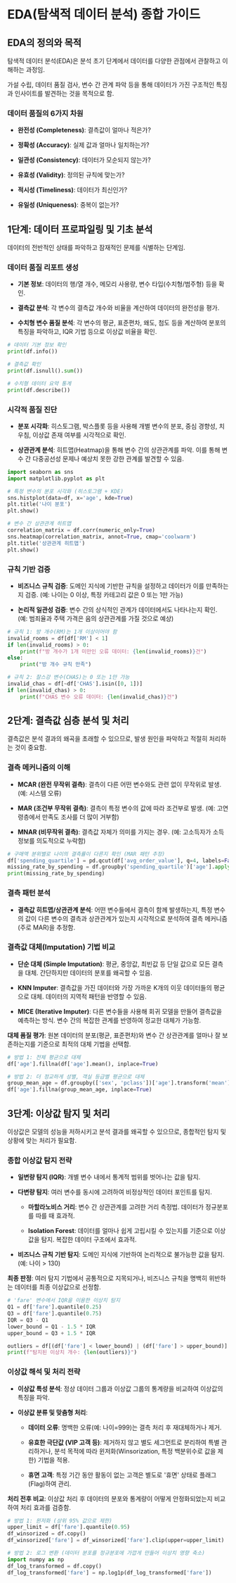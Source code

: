 # EDA(탐색적 데이터 분석) 종합 가이드

## EDA의 정의와 목적

탐색적 데이터 분석(EDA)은 분석 초기 단계에서 데이터를 다양한 관점에서 관찰하고 이해하는 과정임.

가설 수립, 데이터 품질 검사, 변수 간 관계 파악 등을 통해 데이터가 가진 구조적인 특징과 인사이트를 발견하는 것을 목적으로 함.

### 데이터 품질의 6가지 차원

- **완전성 (Completeness)**: 결측값이 얼마나 적은가?

- **정확성 (Accuracy)**: 실제 값과 얼마나 일치하는가?

- **일관성 (Consistency)**: 데이터가 모순되지 않는가?

- **유효성 (Validity)**: 정의된 규칙에 맞는가?

- **적시성 (Timeliness)**: 데이터가 최신인가?

- **유일성 (Uniqueness)**: 중복이 없는가?


## 1단계: 데이터 프로파일링 및 기초 분석

데이터의 전반적인 상태를 파악하고 잠재적인 문제를 식별하는 단계임.

### 데이터 품질 리포트 생성

- **기본 정보**: 데이터의 행/열 개수, 메모리 사용량, 변수 타입(수치형/범주형) 등을 확인.

- **결측값 분석**: 각 변수의 결측값 개수와 비율을 계산하여 데이터의 완전성을 평가.

- **수치형 변수 품질 분석**: 각 변수의 평균, 표준편차, 왜도, 첨도 등을 계산하여 분포의 특징을 파악하고, IQR 기법 등으로 이상값 비율을 확인.

```python
# 데이터 기본 정보 확인
print(df.info())

# 결측값 확인
print(df.isnull().sum())

# 수치형 데이터 요약 통계
print(df.describe())
```

### 시각적 품질 진단

- **분포 시각화**: 히스토그램, 박스플롯 등을 사용해 개별 변수의 분포, 중심 경향성, 치우침, 이상값 존재 여부를 시각적으로 확인.

- **상관관계 분석**: 히트맵(Heatmap)을 통해 변수 간의 상관관계를 파악. 이를 통해 변수 간 다중공선성 문제나 예상치 못한 강한 관계를 발견할 수 있음.

```python
import seaborn as sns
import matplotlib.pyplot as plt

# 특정 변수의 분포 시각화 (히스토그램 + KDE)
sns.histplot(data=df, x='age', kde=True)
plt.title('나이 분포')
plt.show()

# 변수 간 상관관계 히트맵
correlation_matrix = df.corr(numeric_only=True)
sns.heatmap(correlation_matrix, annot=True, cmap='coolwarm')
plt.title('상관관계 히트맵')
plt.show()
```

### 규칙 기반 검증

- **비즈니스 규칙 검증**: 도메인 지식에 기반한 규칙을 설정하고 데이터가 이를 만족하는지 검증. (예: 나이는 0 이상, 특정 카테고리 값은 0 또는 1만 가능)

- **논리적 일관성 검증**: 변수 간의 상식적인 관계가 데이터에서도 나타나는지 확인. (예: 범죄율과 주택 가격은 음의 상관관계를 가질 것으로 예상)

```python
# 규칙 1: 방 개수(RM)는 1개 이상이어야 함
invalid_rooms = df[df['RM'] < 1]
if len(invalid_rooms) > 0:
    print(f"방 개수가 1개 미만인 오류 데이터: {len(invalid_rooms)}건")
else:
    print("방 개수 규칙 만족")

# 규칙 2: 찰스강 변수(CHAS)는 0 또는 1만 가능
invalid_chas = df[~df['CHAS'].isin([0, 1])]
if len(invalid_chas) > 0:
    print(f"CHAS 변수 오류 데이터: {len(invalid_chas)}건")
```


## 2단계: 결측값 심층 분석 및 처리

결측값은 분석 결과의 왜곡을 초래할 수 있으므로, 발생 원인을 파악하고 적절히 처리하는 것이 중요함.

### 결측 메커니즘의 이해

- **MCAR (완전 무작위 결측)**: 결측이 다른 어떤 변수와도 관련 없이 무작위로 발생. (예: 시스템 오류)

- **MAR (조건부 무작위 결측)**: 결측이 특정 변수의 값에 따라 조건부로 발생. (예: 고연령층에서 만족도 조사를 더 많이 거부함)

- **MNAR (비무작위 결측)**: 결측값 자체가 의미를 가지는 경우. (예: 고소득자가 소득 정보를 의도적으로 누락함)

```python
# 구매액 분위별로 나이의 결측률이 다른지 확인 (MAR 패턴 추정)
df['spending_quartile'] = pd.qcut(df['avg_order_value'], q=4, labels=False)
missing_rate_by_spending = df.groupby('spending_quartile')['age'].apply(lambda x: x.isnull().mean())
print(missing_rate_by_spending)
```

### 결측 패턴 분석

- **결측값 히트맵/상관관계 분석**: 어떤 변수들에서 결측이 함께 발생하는지, 특정 변수의 값이 다른 변수의 결측과 상관관계가 있는지 시각적으로 분석하여 결측 메커니즘(주로 MAR)을 추정함.

### 결측값 대체(Imputation) 기법 비교

- **단순 대체 (Simple Imputation)**: 평균, 중앙값, 최빈값 등 단일 값으로 모든 결측을 대체. 간단하지만 데이터의 분포를 왜곡할 수 있음.

- **KNN Imputer**: 결측값을 가진 데이터와 가장 가까운 K개의 이웃 데이터들의 평균으로 대체. 데이터의 지역적 패턴을 반영할 수 있음.

- **MICE (Iterative Imputer)**: 다른 변수들을 사용해 회귀 모델을 만들어 결측값을 예측하는 방식. 변수 간의 복잡한 관계를 반영하여 정교한 대체가 가능함.

**대체 품질 평가**: 원본 데이터의 분포(평균, 표준편차)와 변수 간 상관관계를 얼마나 잘 보존하는지를 기준으로 최적의 대체 기법을 선택함.

```python
# 방법 1: 전체 평균으로 대체
df['age'].fillna(df['age'].mean(), inplace=True)

# 방법 2: 더 정교하게 성별, 객실 등급별 평균으로 대체
group_mean_age = df.groupby(['sex', 'pclass'])['age'].transform('mean')
df['age'].fillna(group_mean_age, inplace=True)
```


## 3단계: 이상값 탐지 및 처리

이상값은 모델의 성능을 저하시키고 분석 결과를 왜곡할 수 있으므로, 종합적인 탐지 및 상황에 맞는 처리가 필요함.

### 종합 이상값 탐지 전략

- **일변량 탐지 (IQR)**: 개별 변수 내에서 통계적 범위를 벗어나는 값을 탐지.

- **다변량 탐지**: 여러 변수를 동시에 고려하여 비정상적인 데이터 포인트를 탐지.

    - **마할라노비스 거리**: 변수 간 상관관계를 고려한 거리 측정법. 데이터가 정규분포를 따를 때 효과적.

    - **Isolation Forest**: 데이터를 얼마나 쉽게 고립시킬 수 있는지를 기준으로 이상값을 탐지. 복잡한 데이터 구조에서 효과적.

- **비즈니스 규칙 기반 탐지**: 도메인 지식에 기반하여 논리적으로 불가능한 값을 탐지. (예: 나이 > 130)

**최종 판정**: 여러 탐지 기법에서 공통적으로 지목되거나, 비즈니스 규칙을 명백히 위반하는 데이터를 최종 이상값으로 선정함.

```python
# 'fare' 변수에서 IQR을 이용한 이상치 탐지
Q1 = df['fare'].quantile(0.25)
Q3 = df['fare'].quantile(0.75)
IQR = Q3 - Q1
lower_bound = Q1 - 1.5 * IQR
upper_bound = Q3 + 1.5 * IQR

outliers = df[(df['fare'] < lower_bound) | (df['fare'] > upper_bound)]
print(f"탐지된 이상치 개수: {len(outliers)}")
```

### 이상값 해석 및 처리 전략

- **이상값 특성 분석**: 정상 데이터 그룹과 이상값 그룹의 통계량을 비교하여 이상값의 특징을 파악.

- **이상값 분류 및 맞춤형 처리**:

    - **데이터 오류**: 명백한 오류(예: 나이=999)는 결측 처리 후 재대체하거나 제거.

    - **유효한 극단값 (VIP 고객 등)**: 제거하지 않고 별도 세그먼트로 분리하여 특별 관리하거나, 분석 목적에 따라 윈저화(Winsorization, 특정 백분위수로 값을 제한) 기법을 적용.

    - **휴면 고객**: 특정 기간 동안 활동이 없는 고객은 별도로 '휴면' 상태로 플래그(Flag)하여 관리.

**처리 전후 비교**: 이상값 처리 후 데이터의 분포와 통계량이 어떻게 안정화되었는지 비교하여 처리 효과를 검증함.

```python
# 방법 1: 윈저화 (상위 95% 값으로 제한)
upper_limit = df['fare'].quantile(0.95)
df_winsorized = df.copy()
df_winsorized['fare'] = df_winsorized['fare'].clip(upper=upper_limit)

# 방법 2: 로그 변환 (데이터 분포를 정규분포에 가깝게 만들어 이상치 영향 축소)
import numpy as np
df_log_transformed = df.copy()
df_log_transformed['fare'] = np.log1p(df_log_transformed['fare'])
```
